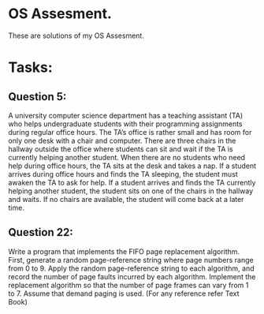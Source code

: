 # OS Assesment.

These are solutions of my OS Assesment.

# Tasks:

Question 5:
------------
A university computer science department has a teaching assistant (TA) who helps undergraduate students with 
their programming assignments during regular office hours. The TA’s office is rather small and has room for
only one desk with a chair and computer. There are three chairs in the hallway outside the office where 
students can sit and wait if the TA is currently helping another student. When there are no students who need 
help during office hours, the TA sits at the desk and takes a nap. If a student arrives during office hours 
and finds the TA sleeping, the student must awaken the TA to ask for help. If a student arrives and finds the 
TA currently helping another student, the student sits on one of the chairs in the hallway and waits. If no 
chairs are available, the student will come back at a later time.

Question 22:
-------------
Write a program that implements the FIFO page replacement algorithm. First, generate a random page-reference 
string where page numbers range from 0 to 9. Apply the random page-reference string to each algorithm, and 
record the number of page faults incurred by each algorithm. Implement the replacement algorithm so that the
number of page frames can vary from 1 to 7. Assume that demand paging is used.
(For any reference refer Text Book)
